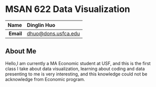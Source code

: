 MSAN 622 Data Visualization
==============================

| **Name**  | Dinglin Huo |
|----------:|:------------|
| **Email** | dhuo@dons.usfca.edu |

## About Me ##

Hello,I am currently a MA Economic student at USF, and this is the first class I take about data visualization, learning about coding and data presenting to me is very interesting, and this knowledge could not be acknowledge from Economic program. 

